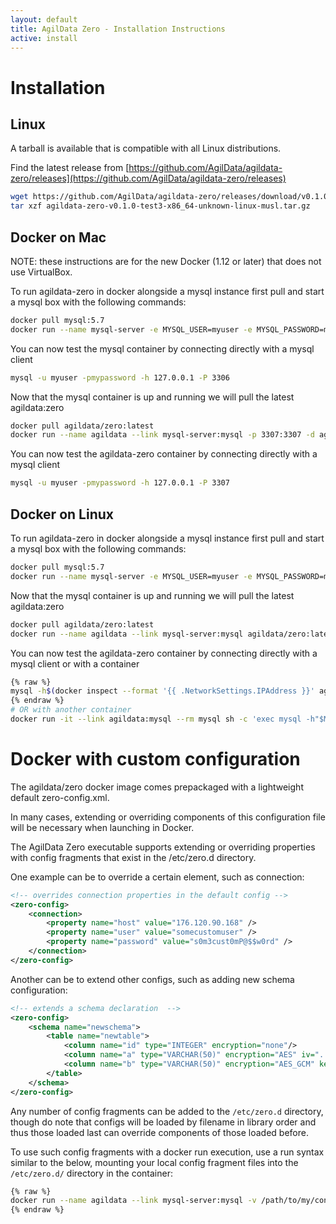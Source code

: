 ```yaml
---
layout: default
title: AgilData Zero - Installation Instructions
active: install
---
```


# Installation

## Linux

A tarball is available that is compatible with all Linux distributions.

Find the latest release from [https://github.com/AgilData/agildata-zero/releases](https://github.com/AgilData/agildata-zero/releases)

``` bash
wget https://github.com/AgilData/agildata-zero/releases/download/v0.1.0-test3/agildata-zero-v0.1.0-test3-x86_64-unknown-linux-musl.tar.gz
tar xzf agildata-zero-v0.1.0-test3-x86_64-unknown-linux-musl.tar.gz
```

## Docker on Mac

NOTE: these instructions are for the new Docker (1.12 or later) that does not use VirtualBox.

To run agildata-zero in docker alongside a mysql instance first pull and start a mysql box with the following commands:

``` bash
docker pull mysql:5.7
docker run --name mysql-server -e MYSQL_USER=myuser -e MYSQL_PASSWORD=mypassword -e MYSQL_DATABASE=zero -e MYSQL_ROOT_PASSWORD=password -p 3306:3306 -d mysql:5.7
```

You can now test the mysql container by connecting directly with a mysql client

```bash
mysql -u myuser -pmypassword -h 127.0.0.1 -P 3306
```

Now that the mysql container is up and running we will pull the latest agildata:zero

``` bash
docker pull agildata/zero:latest
docker run --name agildata --link mysql-server:mysql -p 3307:3307 -d agildata/zero:latest
```

You can now test the agildata-zero container by connecting directly with a mysql client

```bash
mysql -u myuser -pmypassword -h 127.0.0.1 -P 3307
```

## Docker on Linux

To run agildata-zero in docker alongside a mysql instance first pull and start a mysql box with the following commands:

``` bash
docker pull mysql:5.7
docker run --name mysql-server -e MYSQL_USER=myuser -e MYSQL_PASSWORD=mypassword -e MYSQL_DATABASE=zero -e MYSQL_ROOT_PASSWORD=password -d mysql:5.7
```

Now that the mysql container is up and running we will pull the latest agildata:zero

``` bash
docker pull agildata/zero:latest
docker run --name agildata --link mysql-server:mysql agildata/zero:latest
```

You can now test the agildata-zero container by connecting directly with a mysql client or with a container

```bash
{% raw %}
mysql -h$(docker inspect --format '{{ .NetworkSettings.IPAddress }}' agildata) -P 3307 -u myuser -pmypassword
{% endraw %}
# OR with another container
docker run -it --link agildata:mysql --rm mysql sh -c 'exec mysql -h"$MYSQL_PORT_3307_TCP_ADDR" -P"$MYSQL_PORT_3307_TCP_PORT" -umyuser -pmypassword'
```

# Docker with custom configuration
The agildata/zero docker image comes prepackaged with a lightweight default zero-config.xml. 

In many cases, extending or overriding components of this configuration file will be necessary when launching in Docker. 

The AgilData Zero executable supports extending or overriding properties with config fragments that exist in the /etc/zero.d directory. 

One example can be to override a certain element, such as connection:

```xml
<!-- overrides connection properties in the default config -->
<zero-config>
    <connection>
        <property name="host" value="176.120.90.168" />
        <property name="user" value="somecustomuser" />
        <property name="password" value="s0m3cust0mP@$$w0rd" />
    </connection>
</zero-config>
```

Another can be to extend other configs, such as adding new schema configuration:

```xml
<!-- extends a schema declaration  -->
<zero-config>
    <schema name="newschema">
        <table name="newtable">
            <column name="id" type="INTEGER" encryption="none"/>
            <column name="a" type="VARCHAR(50)" encryption="AES" iv="..." key="..."/>
            <column name="b" type="VARCHAR(50)" encryption="AES_GCM" key="..."/>
        </table>
    </schema>
</zero-config>
```

Any number of config fragments can be added to the `/etc/zero.d` directory, though do note that configs will be loaded by filename in library order and thus those loaded last can override components of those loaded before.

To use such config fragments with a docker run execution, use a run syntax similar to the below, mounting your local config fragment files into the `/etc/zero.d/` directory in the container:

```bash
{% raw %}
docker run --name agildata --link mysql-server:mysql -v /path/to/my/configs:/etc/zero.d agildata/zero:latest
{% endraw %}
```